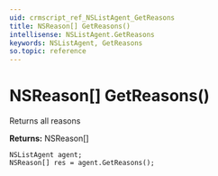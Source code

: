 ```yaml
---
uid: crmscript_ref_NSListAgent_GetReasons
title: NSReason[] GetReasons()
intellisense: NSListAgent.GetReasons
keywords: NSListAgent, GetReasons
so.topic: reference
---
```


# NSReason[] GetReasons()

Returns all reasons

**Returns:** NSReason[]

```crmscript
NSListAgent agent;
NSReason[] res = agent.GetReasons();
```

